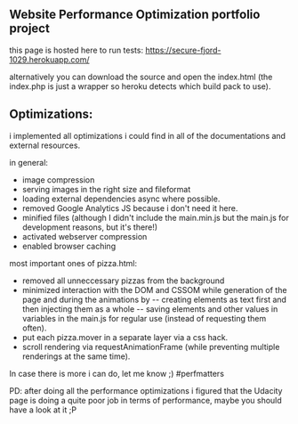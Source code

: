 ## Website Performance Optimization portfolio project

this page is hosted here to run tests: https://secure-fjord-1029.herokuapp.com/

alternatively you can download the source and open the index.html (the index.php is just a wrapper so heroku detects which build pack to use).

## Optimizations:

i implemented all optimizations i could find in all of the documentations and external resources.

in general:
- image compression
- serving images in the right size and fileformat
- loading external dependencies async where possible.
- removed Google Analytics JS because i don't need it here.
- minified files (although I didn't include the main.min.js but the main.js for development reasons, but it's there!)
- activated webserver compression
- enabled browser caching

most important ones of pizza.html:
- removed all unneccessary pizzas from the background
- minimized interaction with the DOM and CSSOM while generation of the page and during the animations by 
-- creating elements as text first and then injecting them as a whole
-- saving elements and other values in variables in the main.js for regular use (instead of requesting them often).
- put each pizza.mover in a separate layer via a css hack.
- scroll rendering via requestAnimationFrame (while preventing multiple renderings at the same time).

In case there is more i can do, let me know ;) #perfmatters 

PD: after doing all the performance optimizations i figured that the Udacity page is doing a quite poor job in terms of performance, maybe you should have a look at it ;P